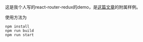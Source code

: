 这是我个人写的react-router-redux的demo，是[这篇文章]()的附属样例。

使用方法为

```
npm install
npm run build
npm run start
```